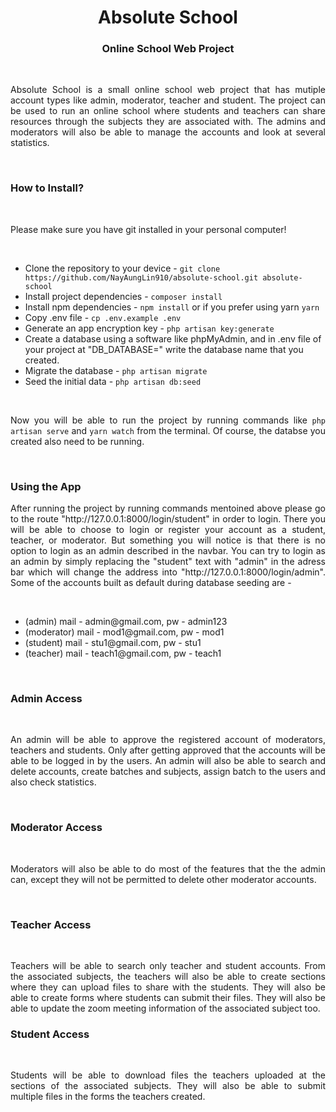 <h1 align="center">Absolute School</h1>
<h3 align="center">Online School Web Project</h3>
<br/>
<p align="justify">
Absolute School is a small online school web project that has mutiple account types like admin, moderator, teacher and student. The project can be used to run an online school where students and teachers can share resources through the subjects they are associated with. The admins and moderators will also be able to manage the accounts and look at several statistics.
</p>
<br/>
<h3>How to Install?</h3>
<br/>
<p align="justify">
Please make sure you have git installed in your personal computer!
</p>
<br/>
<ul>
    <li>Clone the repository to your device - <code>git clone https://github.com/NayAungLin910/absolute-school.git absolute-school</code></li>
    <li>Install project dependencies - <code>composer install</code></li>
    <li>Install npm dependencies - <code>npm install</code> or if you prefer using yarn <code>yarn</code></li>
    <li>Copy .env file - <code>cp .env.example .env</code></li>
    <li>Generate an app encryption key - <code>php artisan key:generate</code></li>
    <li>Create a database using a software like phpMyAdmin, and in .env file of your project at "DB_DATABASE=" write the database name that you created.</li>
    <li>Migrate the database - <code>php artisan migrate</code></li>
    <li>Seed the initial data - <code>php artisan db:seed</code></li>
</ul>
<br/>
<p align="justify">
Now you will be able to run the project by running commands like <code>php artisan serve</code> and <code>yarn watch</code> from the terminal. Of course, the databse you created also need to be running. 
</p>
<br/>
<h3>Using the App</h3>
<p align="justify">
After running the project by running commands mentoined above please go to the route "http://127.0.0.1:8000/login/student" in order to login. There you will be able to choose to login or register your account as a student, teacher, or moderator. But something you will notice is that there is no option to login as an admin described in the navbar. You can try to login as an admin by simply replacing the "student" text with "admin" in the adress bar which will change the address into "http://127.0.0.1:8000/login/admin". Some of the accounts built as default during database seeding are -
</p>
<br/>
<ul>
    <li>(admin) mail - admin@gmail.com, pw - admin123</li>
    <li>(moderator) mail - mod1@gmail.com, pw - mod1</li>
    <li>(student) mail - stu1@gmail.com, pw - stu1</li>
    <li>(teacher) mail - teach1@gmail.com, pw - teach1</li>
</ul>
<br/>
<h3>Admin Access</h3>
<br/>
<p align="justify">
An admin will be able to approve the registered account of moderators, teachers and students. Only after getting approved that the accounts will be able to be logged in by the users. An admin will also be able to search and delete accounts, create batches and subjects, assign batch to the users and also check statistics.
</p>
<br/>
<h3>Moderator Access</h3>
<br/>
<p align="justify">
Moderators will also be able to do most of the features that the the admin can, except they will not be permitted to delete other moderator accounts.
</p>
<br/>
<h3>Teacher Access</h3>
<br/>
<p align="justify">
Teachers will be able to search only teacher and student accounts. From the associated subjects, the teachers will also be able to create sections where they can upload files to share with the students. They will also be able to create forms where students can submit their files. They will also be able to update the zoom meeting information of the associated subject too.
</p>
<h3>Student Access</h3>
<br/>
<p align="justify">
Students will be able to download files the teachers uploaded at the sections of the associated subjects. They will also be able to submit multiple files in the forms the teachers created. 
</p>
